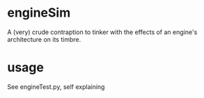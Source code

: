 # engineSim

A (very) crude contraption to tinker with the effects of an engine's architecture on its timbre.

# usage

See engineTest.py, self explaining
